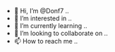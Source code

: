 - 👋 Hi, I’m @Donf7 ..
- 👀 I’m interested in ..
- 🌱 I’m currently learning ..
- 💞️ I’m looking to collaborate on ..
- 📫 How to reach me ..


<!---
Donf7/Donf7 is a ✨ special ✨ repository because its `README.md` (this file) appears on your GitHub profile.
You can click the Preview link to take a look at your changes.
--->
